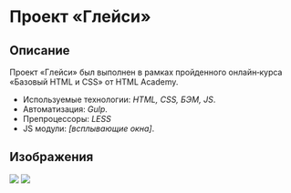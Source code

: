 ﻿# Проект «Глейси»

## Описание
Проект «Глейси» был выполнен в рамках пройденного онлайн‑курса «Базовый HTML и CSS» от HTML Academy.

* Используемые технологии: _HTML, CSS, БЭМ, JS_.
* Автоматизация: _Gulp_.
* Препроцессоры: _LESS_
* JS модули: _[всплывающие окна]_.

## Изображения

<img src="https://yadi.sk/i/-6SSKstUS71oeg">
<img src="https://yadi.sk/i/W2MOSGpbWIxlNw">

